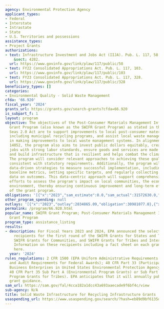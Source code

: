 ```yaml
---
agency: Environmental Protection Agency
applicant_types:
- Federal
- Interstate
- Intrastate
- State
- U.S. Territories and possessions
assistance_types:
- Project Grants
authorizations:
- text: Infrastructure Investment and Jobs Act (IIJA). Pub. L. 117, 58. 33 U.S.C.
    &sect; 4282.
  url: https://www.govinfo.gov/link/plaw/117/public/58
- text: FY22 Consolidated Appropriations Act. Pub. L. 117, 103.
  url: https://www.govinfo.gov/link/plaw/117/public/103
- text: FY23 Consolidated Appropriations Act. Pub. L. 117, 328.
  url: https://www.govinfo.gov/link/plaw/117/public/328
beneficiary_types: []
categories:
- Environmental Quality - Solid Waste Management
cfda: '66.920'
fiscal_year: '2024'
grants_url: https://grants.gov/search-grants?cfda=66.920
is_subpart_f: 1
layout: program
objective: The objectives of the Post-Consumer Materials Management Infrastructure
  Grant Program (also known as the SWIFR Grant Program) as stated in the Save Our
  Seas 2.0 Act are to support improvements to local post-consumer materials management,
  including municipal recycling programs, and assist local waste management authorities
  in making improvements to local waste management systems. In alignment with E.O.
  14052, the program also aims to invest public dollars equitably, create high-quality
  jobs with strong labor standards, ensure goods and services are made in America,
  and build infrastructure that is resilient and helps combat the climate crisis.
  The program will consider relevant approaches to achieving these goals and objectives
  consistent with statutory requirements. Additionally, the program will implement
  data-driven strategies to measure successful implementation, including establishing
  baseline metrics, setting specific targets, and regularly collecting and analyzing
  data on outcomes. This data-centric approach will support comprehensive evaluation
  efforts to assess the program's impact on local communities, the economy, and the
  environment, thereby ensuring continuous improvement and long-term effectiveness
  of the grant program.
obligations: '[{"x":"2023","sam_estimate":0.0,"sam_actual":31572630.0,"usa_spending_actual":31572630.0},{"x":"2024","sam_estimate":0.0,"sam_actual":107380219.0,"usa_spending_actual":106787966.0},{"x":"2025","sam_estimate":0.0,"sam_actual":17880244.0,"usa_spending_actual":0.0}]'
other_program_spending: null
outlays: '[{"x":"2023","outlay":2034865.09,"obligation":30981077.0},{"x":"2024","outlay":2094576.53,"obligation":107379519.0},{"x":"2025","outlay":0.0,"obligation":0.0}]'
permalink: /program/66.920.html
popular_name: SWIFR Grant Program; Post-Consumer Materials Management Infrastructure
  Grant Program
program_type: assistance_listing
results:
- description: For Fiscal Years 2023 and 2024, EPA announced the selectees and grant
    recipients for the first round of the SWIFR Grants for States and Territories,
    SWIFR Grants for Communities, and SWIFR Grants for Tribes and Intertribal Consortia.
    Information on these recipients including a fact sheet on each grant can be found
    here.
  year: '2024'
rules_regulations: 2 CFR 1500 (EPA Uniform Administrative Requirements, Cost Principles,
  and Audit Requirements for Federal Awards); 40 CFR Part 33 (Participation by Disadvantaged
  Business Enterprises in United States Environmental Protection Agency Programs);
  40 CFR Part 35 Sub Part A (Environmental Program Grants) or Sub Part B (Environmental
  Program Grants for Tribes). EPA anticipates that it will annually publish national
  grant guidance.
sam_url: https://sam.gov/fal/4cca182a1dcc43a693aaecade9f6bf4c/view
sub-agency: N/A
title: Solid Waste Infrastructure for Recycling Infrastructure Grants
usaspending_url: https://www.usaspending.gov/search/?hash=eb89d9bf6135dabb08f85ca2b2bbe5f3
---
```

